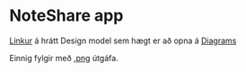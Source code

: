 # NoteShare app

[Linkur](https://drive.google.com/file/d/1RIiUCSj9UH7BOEffdccNdc82NN4R2c-P/view?usp=sharing "Class Diagram skjal á Google Drive sem unnið er á Diagrams.net") á hrátt Design model sem hægt er að opna á [Diagrams](https://diagrams.net)

Einnig fylgir með [.png](./Class-Diagram.png "Class Diagram á .png formi") útgáfa.
